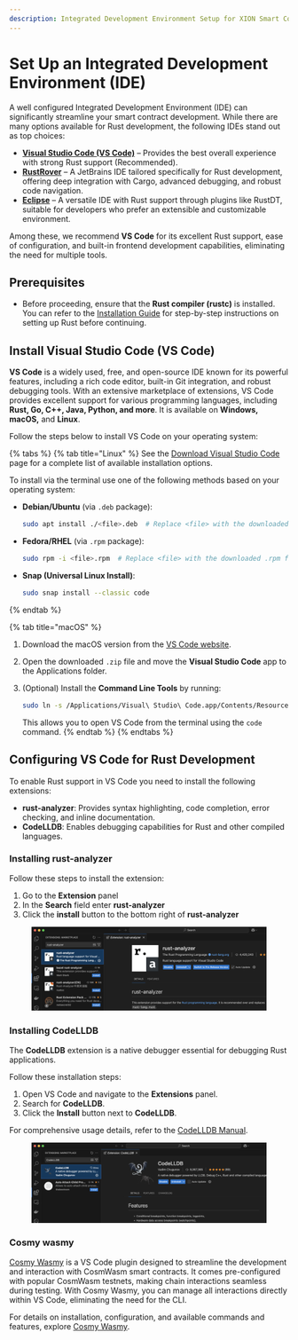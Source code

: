 ```yaml
---
description: Integrated Development Environment Setup for XION Smart Contract Development
---
```


# Set Up an Integrated Development Environment (IDE)

A well configured Integrated Development Environment (IDE) can significantly streamline your smart contract development. While there are many options available for Rust development, the following IDEs stand out as top choices:

* [**Visual Studio Code (VS Code)**](https://code.visualstudio.com/docs/languages/rust) – Provides the best overall experience with strong Rust support (Recommended).
* [**RustRover**](https://jetbrains.com/rust/) – A JetBrains IDE tailored specifically for Rust development, offering deep integration with Cargo, advanced debugging, and robust code navigation.
* [**Eclipse**](https://projects.eclipse.org/projects/tools.corrosion) – A versatile IDE with Rust support through plugins like RustDT, suitable for developers who prefer an extensible and customizable environment.

Among these, we recommend **VS Code** for its excellent Rust support, ease of configuration, and built-in frontend development capabilities, eliminating the need for multiple tools.



## Prerequisites

* Before proceeding, ensure that the **Rust compiler (rustc)** is installed. You can refer to the [Installation Guide](https://docs.burnt.com/xion/developers/featured-guides/setup-local-environment/installation-prerequisites-setup-local-environment#rust) for step-by-step instructions on setting up Rust before continuing.



## Install Visual Studio Code (**VS Code)**

**VS Code** is a widely used, free, and open-source IDE known for its powerful features, including a rich code editor, built-in Git integration, and robust debugging tools. With an extensive marketplace of extensions, VS Code provides excellent support for various programming languages, including **Rust, Go, C++, Java, Python, and more**. It is available on **Windows, macOS,** and **Linux**.

Follow the steps below to install VS Code on your operating system:

{% tabs %}
{% tab title="Linux" %}
See the [Download Visual Studio Code](https://code.visualstudio.com/download) page for a complete list of available installation options.

To install via the terminal use one of the following methods based on your operating system:

*   **Debian/Ubuntu** (via `.deb` package):

    ```sh
    sudo apt install ./<file>.deb  # Replace <file> with the downloaded .deb file
    ```
*   **Fedora/RHEL** (via `.rpm` package):

    ```sh
    sudo rpm -i <file>.rpm  # Replace <file> with the downloaded .rpm file
    ```
*   **Snap (Universal Linux Install)**:

    ```sh
    sudo snap install --classic code
    ```
{% endtab %}

{% tab title="macOS" %}
1. Download the macOS version from the [VS Code website](https://code.visualstudio.com/).
2. Open the downloaded `.zip` file and move the **Visual Studio Code** app to the Applications folder.
3.  (Optional) Install the **Command Line Tools** by running:

    ```sh
    sudo ln -s /Applications/Visual\ Studio\ Code.app/Contents/Resources/app/bin/code /usr/local/bin/code
    ```

    This allows you to open VS Code from the terminal using the `code` command.
{% endtab %}
{% endtabs %}



## Configuring VS Code for Rust Development

To enable Rust support in VS Code you need to install the following extensions:

* **rust-analyzer**: Provides syntax highlighting, code completion, error checking, and inline documentation.
* **CodeLLDB**: Enables debugging capabilities for Rust and other compiled languages.

### **Installing rust-analyzer**

Follow these steps to install the extension:

1. Go to the **Extension** panel
2. In the **Search** field enter **rust-analyzer**
3. Click the **install** button to the bottom right of **rust-analyzer**

<figure><img src="../../../.gitbook/assets/image (30).png" alt=""><figcaption></figcaption></figure>

### **Installing CodeLLDB**

The **CodeLLDB** extension is a native debugger essential for debugging Rust applications.

Follow these installation steps:

1. Open VS Code and navigate to the **Extensions** panel.
2. Search for **CodeLLDB**.
3. Click the **Install** button next to **CodeLLDB**.

For comprehensive usage details, refer to the [CodeLLDB Manual](https://github.com/vadimcn/vscode-lldb).

<figure><img src="../../../.gitbook/assets/image (31).png" alt=""><figcaption></figcaption></figure>

### Cosmy wasmy <a href="#cosmy-wasmy" id="cosmy-wasmy"></a>

[Cosmy Wasmy](https://marketplace.visualstudio.com/items?itemName=spoorthi.cosmy-wasmy) is a VS Code plugin designed to streamline the development and interaction with CosmWasm smart contracts. It comes pre-configured with popular CosmWasm testnets, making chain interactions seamless during testing. With Cosmy Wasmy, you can manage all interactions directly within VS Code, eliminating the need for the CLI.

For details on installation, configuration, and available commands and features, explore [Cosmy Wasmy](https://marketplace.visualstudio.com/items?itemName=spoorthi.cosmy-wasmy).
